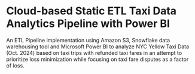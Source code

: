 # Cloud-based Static ETL Taxi Data Analytics Pipeline with Power BI
An ETL Pipeline implementation using Amazon S3, Snowflake data warehousing tool and Microsoft Power BI to analyze NYC Yellow Taxi Data (Oct. 2024) based on taxi trips with refunded taxi fares in an attempt to prioritize loss minimization while focusing on taxi fare disputes as a factor of loss.
